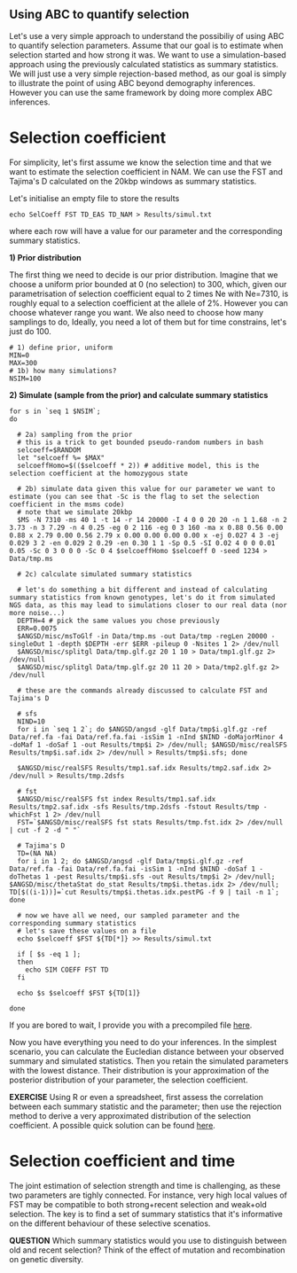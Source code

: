 
## Using ABC to quantify selection

Let's use a very simple approach to understand the possibiliy of using ABC to quantify selection parameters.
Assume that our goal is to estimate when selection started and how strong it was.
We want to use a simulation-based approach using the previously calculated statistics as summary statistics.
We will just use a very simple rejection-based method, as our goal is simply to illustrate the point of using ABC beyond demography inferences.
However you can use the same framework by doing more complex ABC inferences.

# Selection coefficient

For simplicity, let's first assume we know the selection time and that we want to estimate the selection coefficient in NAM.
We can use the FST and Tajima's D calculated on the 20kbp windows as summary statistics.

Let's initialise an empty file to store the results
```
echo SelCoeff FST TD_EAS TD_NAM > Results/simul.txt
```
where each row will have a value for our parameter and the corresponding summary statistics.

**1) Prior distribution**

The first thing we need to decide is our prior distribution.
Imagine that we choose a uniform prior bounded at 0 (no selection) to 300, which, given our parametrisation of selection coefficient equal to 2 times Ne with Ne=7310, is roughly equal to a selection coefficient at the allele of 2%.
However you can choose whatever range you want.
We also need to choose how many samplings to do,
Ideally, you need a lot of them but for time constrains, let's just do 100.
```
# 1) define prior, uniform
MIN=0
MAX=300
# 1b) how many simulations?
NSIM=100
```

**2) Simulate (sample from the prior) and calculate summary statistics**

```
for s in `seq 1 $NSIM`;
do

  # 2a) sampling from the prior
  # this is a trick to get bounded pseudo-random numbers in bash
  selcoeff=$RANDOM
  let "selcoeff %= $MAX"
  selcoeffHomo=$(($selcoeff * 2)) # additive model, this is the selection coefficient at the homozygous state

  # 2b) simulate data given this value for our parameter we want to estimate (you can see that -Sc is the flag to set the selection coefficient in the msms code)
  # note that we simulate 20kbp
  $MS -N 7310 -ms 40 1 -t 14 -r 14 20000 -I 4 0 0 20 20 -n 1 1.68 -n 2 3.73 -n 3 7.29 -n 4 0.25 -eg 0 2 116 -eg 0 3 160 -ma x 0.88 0.56 0.00 0.88 x 2.79 0.00 0.56 2.79 x 0.00 0.00 0.00 0.00 x -ej 0.027 4 3 -ej 0.029 3 2 -en 0.029 2 0.29 -en 0.30 1 1 -Sp 0.5 -SI 0.02 4 0 0 0.01 0.05 -Sc 0 3 0 0 0 -Sc 0 4 $selcoeffHomo $selcoeff 0 -seed 1234 > Data/tmp.ms
  
  # 2c) calculate simulated summary statistics
  
  # let's do something a bit different and instead of calculating summary statistics from known genotypes, let's do it from simulated NGS data, as this may lead to simulations closer to our real data (nor more noise...)
  DEPTH=4 # pick the same values you chose previously
  ERR=0.0075
  $ANGSD/misc/msToGlf -in Data/tmp.ms -out Data/tmp -regLen 20000 -singleOut 1 -depth $DEPTH -err $ERR -pileup 0 -Nsites 1 2> /dev/null
  $ANGSD/misc/splitgl Data/tmp.glf.gz 20 1 10 > Data/tmp1.glf.gz 2> /dev/null
  $ANGSD/misc/splitgl Data/tmp.glf.gz 20 11 20 > Data/tmp2.glf.gz 2> /dev/null

  # these are the commands already discussed to calculate FST and Tajima's D

  # sfs
  NIND=10
  for i in `seq 1 2`; do $ANGSD/angsd -glf Data/tmp$i.glf.gz -ref Data/ref.fa -fai Data/ref.fa.fai -isSim 1 -nInd $NIND -doMajorMinor 4 -doMaf 1 -doSaf 1 -out Results/tmp$i 2> /dev/null; $ANGSD/misc/realSFS Results/tmp$i.saf.idx 2> /dev/null > Results/tmp$i.sfs; done

  $ANGSD/misc/realSFS Results/tmp1.saf.idx Results/tmp2.saf.idx 2> /dev/null > Results/tmp.2dsfs

  # fst
  $ANGSD/misc/realSFS fst index Results/tmp1.saf.idx Results/tmp2.saf.idx -sfs Results/tmp.2dsfs -fstout Results/tmp -whichFst 1 2> /dev/null
  FST=`$ANGSD/misc/realSFS fst stats Results/tmp.fst.idx 2> /dev/null | cut -f 2 -d " "`

  # Tajima's D
  TD=(NA NA)
  for i in 1 2; do $ANGSD/angsd -glf Data/tmp$i.glf.gz -ref Data/ref.fa -fai Data/ref.fa.fai -isSim 1 -nInd $NIND -doSaf 1 -doThetas 1 -pest Results/tmp$i.sfs -out Results/tmp$i 2> /dev/null; $ANGSD/misc/thetaStat do_stat Results/tmp$i.thetas.idx 2> /dev/null; TD[$((i-1))]=`cut Results/tmp$i.thetas.idx.pestPG -f 9 | tail -n 1`; done

  # now we have all we need, our sampled parameter and the corresponding summary statistics
  # let's save these values on a file
  echo $selcoeff $FST ${TD[*]} >> Results/simul.txt

  if [ $s -eq 1 ];
  then
    echo SIM COEFF FST TD
  fi
  
  echo $s $selcoeff $FST ${TD[1]}

done

```

If you are bored to wait, I provide you with a precompiled file [here](https://github.com/mfumagalli/Tjarno/edit/master/Files/simul.txt).

Now you have everything you need to do your inferences.
In the simplest scenario, you can calculate the Eucledian distance between your observed summary and simulated statistics.
Then you retain the simulated parameters with the lowest distance.
Their distribution is your approximation of the posterior distribution of your parameter, the selection coefficient.

**EXERCISE** Using R or even a spreadsheet, first assess the correlation between each summary statistic and the parameter; then use the rejection method to derive a very approximated distribution of the selection coefficient.
A possible quick solution can be found [here](https://github.com/mfumagalli/Tjarno/edit/master/Files/selection_solution_2.md).

# Selection coefficient and time

The joint estimation of selection strength and time is challenging, as these two parameters are tighly connected.
For instance, very high local values of FST may be compatible to both strong+recent selection and weak+old selection.
The key is to find a set of summary statistics that it's informative on the different behaviour of these selective scenatios.

**QUESTION** Which summary statistics would you use to distinguish between old and recent selection? Think of the effect of mutation and recombination on genetic diversity.


